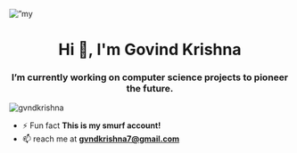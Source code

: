 <p align=”center”>
<img width=”200" height=”200" src=”https://user-images.githubusercontent.com/63466198/168967843-ea7bba36-ae76-4781-b9c8-2cd27df3b12d.png" alt=”my banner”>
                                                                                                                                         </p>
<h1 align="center">Hi 👋, I'm Govind Krishna</h1>
<h3 align="center">I’m currently working on computer science projects to pioneer the future.</h3>

<p align="left"> <img src="https://komarev.com/ghpvc/?username=gvndkrishna&label=Profile%20views&color=0e75b6&style=flat" alt="gvndkrishna" /> </p>

- ⚡ Fun fact **This is my smurf account!**
- 📫 reach me at **gvndkrishna7@gmail.com**


<!-- BLOG-POST-LIST:START -->
<!-- BLOG-POST-LIST:END -->

